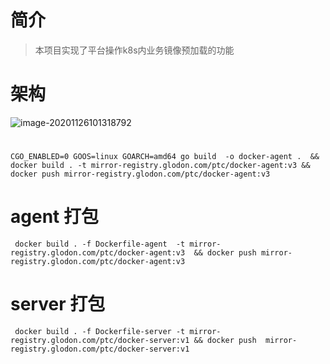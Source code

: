 # 简介
> 本项目实现了平台操作k8s内业务镜像预加载的功能

# 架构
![image-20201126101318792](https://picgo-img.oss-cn-beijing.aliyuncs.com/md-img/2020-11-26/1606356798.png)

# 
```
CGO_ENABLED=0 GOOS=linux GOARCH=amd64 go build  -o docker-agent .  && docker build . -t mirror-registry.glodon.com/ptc/docker-agent:v3 && docker push mirror-registry.glodon.com/ptc/docker-agent:v3

```


# agent 打包
```
 docker build . -f Dockerfile-agent  -t mirror-registry.glodon.com/ptc/docker-agent:v3  && docker push mirror-registry.glodon.com/ptc/docker-agent:v3 
```
# server 打包
```
 docker build . -f Dockerfile-server -t mirror-registry.glodon.com/ptc/docker-server:v1 && docker push  mirror-registry.glodon.com/ptc/docker-server:v1   
```
